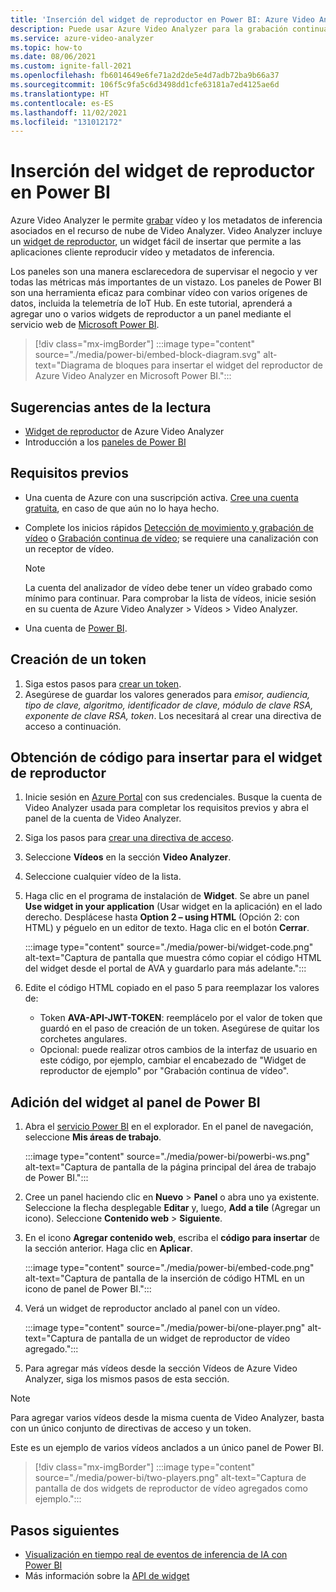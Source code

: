 ```yaml
---
title: 'Inserción del widget de reproductor en Power BI: Azure Video Analyzer'
description: Puede usar Azure Video Analyzer para la grabación continua de vídeo o la grabación basada en eventos. En este artículo se habla sobre cómo insertar vídeos en Microsoft Power BI para proporcionar una interfaz de usuario personalizable para los usuarios.
ms.service: azure-video-analyzer
ms.topic: how-to
ms.date: 08/06/2021
ms.custom: ignite-fall-2021
ms.openlocfilehash: fb6014649e6fe71a2d2de5e4d7adb72ba9b66a37
ms.sourcegitcommit: 106f5c9fa5c6d3498dd1cfe63181a7ed4125ae6d
ms.translationtype: HT
ms.contentlocale: es-ES
ms.lasthandoff: 11/02/2021
ms.locfileid: "131012172"
---
```

# <a name="embed-player-widget-in-power-bi"></a>Inserción del widget de reproductor en Power BI


Azure Video Analyzer le permite [grabar](detect-motion-record-video-clips-cloud.md) vídeo y los metadatos de inferencia asociados en el recurso de nube de Video Analyzer. Video Analyzer incluye un [widget de reproductor](player-widget.md), un widget fácil de insertar que permite a las aplicaciones cliente reproducir vídeo y metadatos de inferencia.

Los paneles son una manera esclarecedora de supervisar el negocio y ver todas las métricas más importantes de un vistazo. Los paneles de Power BI son una herramienta eficaz para combinar vídeo con varios orígenes de datos, incluida la telemetría de IoT Hub. En este tutorial, aprenderá a agregar uno o varios widgets de reproductor a un panel mediante el servicio web de [Microsoft Power BI](https://powerbi.microsoft.com/).

> [!div class="mx-imgBorder"]
> :::image type="content" source="./media/power-bi/embed-block-diagram.svg" alt-text="Diagrama de bloques para insertar el widget del reproductor de Azure Video Analyzer en Microsoft Power BI.":::

## <a name="suggested-pre-reading"></a>Sugerencias antes de la lectura

- [Widget de reproductor](player-widget.md) de Azure Video Analyzer
- Introducción a los [paneles de Power BI](/power-bi/create-reports/service-dashboards)

## <a name="prerequisites"></a>Requisitos previos

- Una cuenta de Azure con una suscripción activa. [Cree una cuenta gratuita](https://azure.microsoft.com/free/?WT.mc_id=A261C142F), en caso de que aún no lo haya hecho.
- Complete los inicios rápidos [Detección de movimiento y grabación de vídeo](detect-motion-record-video-clips-cloud.md) o [Grabación continua de vídeo](continuous-video-recording.md); se requiere una canalización con un receptor de vídeo.

  > [!NOTE]
  > La cuenta del analizador de vídeo debe tener un vídeo grabado como mínimo para continuar. Para comprobar la lista de vídeos, inicie sesión en su cuenta de Azure Video Analyzer > Vídeos > Video Analyzer.

- Una cuenta de [Power BI](https://powerbi.microsoft.com/).

## <a name="create-a-token"></a>Creación de un token

1. Siga estos pasos para [crear un token](access-policies.md#creating-a-token).
2. Asegúrese de guardar los valores generados para _emisor, audiencia, tipo de clave, algoritmo, identificador de clave, módulo de clave RSA, exponente de clave RSA, token_. Los necesitará al crear una directiva de acceso a continuación.

## <a name="get-embed-code-for-player-widget"></a>Obtención de código para insertar para el widget de reproductor

1. Inicie sesión en [Azure Portal](https://portal.azure.com/) con sus credenciales. Busque la cuenta de Video Analyzer usada para completar los requisitos previos y abra el panel de la cuenta de Video Analyzer.
2. Siga los pasos para [crear una directiva de acceso](access-policies.md#creating-an-access-policy).
3. Seleccione **Vídeos** en la sección **Video Analyzer**.
4. Seleccione cualquier vídeo de la lista.
5. Haga clic en el programa de instalación de **Widget**. Se abre un panel **Use widget in your application** (Usar widget en la aplicación) en el lado derecho. Desplácese hasta **Option 2 – using HTML** (Opción 2: con HTML) y péguelo en un editor de texto. Haga clic en el botón **Cerrar**.

   :::image type="content" source="./media/power-bi/widget-code.png" alt-text="Captura de pantalla que muestra cómo copiar el código HTML del widget desde el portal de AVA y guardarlo para más adelante.":::

6. Edite el código HTML copiado en el paso 5 para reemplazar los valores de:
   - Token **AVA-API-JWT-TOKEN**: reemplácelo por el valor de token que guardó en el paso de creación de un token. Asegúrese de quitar los corchetes angulares.
   - Opcional: puede realizar otros cambios de la interfaz de usuario en este código, por ejemplo, cambiar el encabezado de "Widget de reproductor de ejemplo" por "Grabación continua de vídeo".

## <a name="add-widget-in-power-bi-dashboard"></a>Adición del widget al panel de Power BI

1. Abra el [servicio Power BI](http://app.powerbi.com/) en el explorador. En el panel de navegación, seleccione **Mis áreas de trabajo**.

   :::image type="content" source="./media/power-bi/powerbi-ws.png" alt-text="Captura de pantalla de la página principal del área de trabajo de Power BI.":::

2. Cree un panel haciendo clic en **Nuevo** > **Panel** o abra uno ya existente. Seleccione la flecha desplegable **Editar** y, luego, **Add a tile** (Agregar un icono). Seleccione **Contenido web** > **Siguiente**.
3. En el icono **Agregar contenido web**, escriba el **código para insertar** de la sección anterior. Haga clic en **Aplicar**.

   :::image type="content" source="./media/power-bi/embed-code.png" alt-text="Captura de pantalla de la inserción de código HTML en un icono de panel de Power BI.":::

4. Verá un widget de reproductor anclado al panel con un vídeo.

   :::image type="content" source="./media/power-bi/one-player.png" alt-text="Captura de pantalla de un widget de reproductor de vídeo agregado.":::

5. Para agregar más vídeos desde la sección Vídeos de Azure Video Analyzer, siga los mismos pasos de esta sección.

> [!NOTE]
> Para agregar varios vídeos desde la misma cuenta de Video Analyzer, basta con un único conjunto de directivas de acceso y un token.

Este es un ejemplo de varios vídeos anclados a un único panel de Power BI.

> [!div class="mx-imgBorder"]
> :::image type="content" source="./media/power-bi/two-players.png" alt-text="Captura de pantalla de dos widgets de reproductor de vídeo agregados como ejemplo.":::

## <a name="next-steps"></a>Pasos siguientes

- [Visualización en tiempo real de eventos de inferencia de IA con Power BI](visualize-ai-events-power-bi.md)
- Más información sobre la [API de widget](https://github.com/Azure/video-analyzer/tree/main/widgets)
